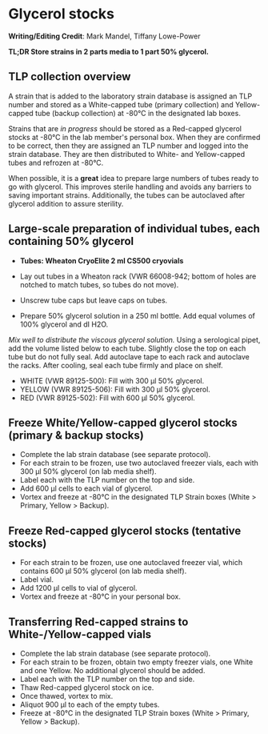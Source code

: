 # Glycerol stocks

**Writing/Editing Credit**: Mark Mandel, Tiffany Lowe-Power

**TL;DR Store strains in 2 parts media to 1 part 50% glycerol.**

## TLP collection overview

A strain that is added to the laboratory strain database is assigned an TLP number and stored as a White-capped tube (primary collection) and Yellow-capped tube (backup collection) at -80°C in the designated lab boxes.

Strains that are *in progress* should be stored as a Red-capped glycerol stocks at -80°C in the lab member's personal box.  When they are confirmed to be correct, then they are assigned an TLP number and logged into the strain database.  They are then distributed to White- and Yellow-capped tubes and refrozen at -80°C.

When possible, it is a **great** idea to prepare large numbers of tubes ready to go with glycerol. This improves sterile handling and avoids any barriers to saving important strains. Additionally, the tubes can be autoclaved after glycerol addition to assure sterility.

## Large-scale preparation of individual tubes, each containing 50% glycerol

- **Tubes: Wheaton CryoElite 2 ml CS500 cryovials**

- Lay out tubes in a Wheaton rack (VWR 66008-942; bottom of holes are notched to match tubes, so tubes do not move).
- Unscrew tube caps but leave caps on tubes.
- Prepare 50% glycerol solution in a 250 ml bottle. Add equal volumes of 100% glycerol and dI H2O.

*Mix well to distribute the viscous glycerol solution.* Using a serological pipet, add the volume listed below to each tube. Slightly close the top on each tube but do not fully seal. Add autoclave tape to each rack and autoclave the racks. After cooling, seal each tube firmly and place on shelf.

- WHITE (VWR 89125-500): Fill with 300 μl 50% glycerol.
- YELLOW (VWR 89125-506): Fill with 300 μl 50% glycerol.
- RED (VWR 89125-502): Fill with 600 μl 50% glycerol.

## Freeze White/Yellow-capped glycerol stocks (primary & backup stocks)

- Complete the lab strain database (see separate protocol).
- For each strain to be frozen, use two autoclaved freezer vials, each with 300 µl 50% glycerol (on lab media shelf).
- Label each with the TLP number on the top and side.
- Add 600 µl cells to each vial of glycerol.
- Vortex and freeze at -80°C in the designated TLP Strain boxes (White > Primary, Yellow > Backup).

## Freeze Red-capped glycerol stocks (tentative stocks)

- For each strain to be frozen, use one autoclaved freezer vial, which contains 600 µl 50% glycerol (on lab media shelf).
- Label vial.
- Add 1200 µl cells to vial of glycerol.
- Vortex and freeze at -80°C in your personal box.

## Transferring Red-capped strains to White-/Yellow-capped vials

- Complete the lab strain database (see separate protocol).
- For each strain to be frozen, obtain two empty freezer vials, one White and one Yellow.  No additional glycerol should be added.
- Label each with the TLP number on the top and side.
- Thaw Red-capped glycerol stock on ice.
- Once thawed, vortex to mix.
- Aliquot 900 µl to each of the empty tubes.
- Freeze at -80°C in the designated TLP Strain boxes (White > Primary, Yellow > Backup).
